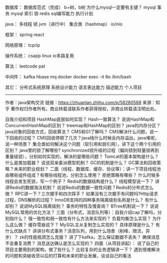 数据库：
数据库范式（完成）
b+树，b树
为什么mysql一定要有主键？
mysql 事务
mysql 索引
锁
redis
sql编写能力
执行计划

java：
多线程
锁
jvm（进行中）
集合类（hashmap）
io/nio

框架：
spring
react

网络原理：
tcp/ip

操作系统：
csapp
linux
io多路复用

算法：
leetcode
pat

中间件：
kafka
hbase
mq
docker  docker exec -it 8e /bin/bash


其它：
分布式系统原理
系统设计能力
语言表达能力
描述能力
个人项目




---
作者：java架构交流
链接：https://zhuanlan.zhihu.com/p/58280588
来源：知乎
著作权归作者所有。商业转载请联系作者获得授权，非商业转载请注明出处。

自我介绍和项目
HashMap底层如何实现？
Hash一致算法？
说说HashMap和ConcurrentHashMap的区别？
treemap和HashMap的区别？
java的内存分区？
java对象的回收方式，回收算法？
CMS和G1了解吗？
CMS解决什么问题，说一下回收的过程？
CMS回收停顿了几次？java栈什么时候会内存溢出，java堆呢，说一种场景？
集合类如何解决这个问题（软引用和弱引用），讲下这个两个引用的区别？
java里的锁了解哪些?
synchronized锁升级的过程（偏向锁到轻量锁再到重量级锁），分别如何实现的，解决的是哪些问题？
Tomcat的基本架构是什么？
什么是类加载器？
说说双亲委派模型机制？
GC的机制是什么？
GC算法和回收策略？未来的职业规划？
二面（线程、数据库、缓存、协议等）：讲一下项目线程池由哪些组件组成？有哪些线程池，分别怎么使用？
拒绝策略有哪些？
什么时候多线程会发生死锁，写一个例子？
Redis的数据结构是什么？ 
线程模型说一下？
讲讲Redis的数据淘汰机制？
说说Redis的数据一致性问题？Redis的分布式怎么做？
RPC讲一下？三次握手和四次挥手？
如果没有三次握手有问题吗?Http请求过程，DNS解析的过程？
InnoDB支持的四种事务隔离级别名称是什么？
有什么却别？
说说MySQL隔离级别？
事务的特性及慢查询？
BTree机制说一下？
说说MySQL常用的优化方法？
三面（分布式，消息队列等）：自我介绍cap了解吗，分别指什么？
强一致性和弱一致性有什么方法来实现的？
负载均衡怎么实现？
为什么这么做？
缓存雪崩说下？
MySQL主从复制怎么实现的？
具体原理是什么？
有什么优缺点？
讲讲分布式事务？消息队列，用到什么场景（削峰，限流，异步）？
zk的性能瓶颈怎么克服？
讲了下kafka，怎么保证数据不丢失？
确保消息不会重复消费？
消息送达确认是怎么实现的？
四面（从项目讲起）：
说了自己的项目主要用到的架构，做了些什么？
比较复杂的业务逻辑讲一下？
遇到很难解决的问题和突破收货以后的打算和未来的职业发展，谈谈自己的看法